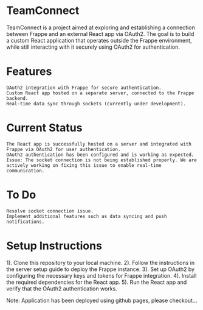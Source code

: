 # TeamConnect

TeamConnect is a project aimed at exploring and establishing a connection between Frappe and an external React app via OAuth2. The goal is to build a custom React application that operates outside the Frappe environment, while still interacting with it securely using OAuth2 for authentication.

# Features

    OAuth2 integration with Frappe for secure authentication.
    Custom React app hosted on a separate server, connected to the Frappe backend.
    Real-time data sync through sockets (currently under development).

# Current Status

    The React app is successfully hosted on a server and integrated with Frappe via OAuth2 for user authentication.
    OAuth2 authentication has been configured and is working as expected.
    Issue: The socket connection is not being established properly. We are actively working on fixing this issue to enable real-time communication.

# To Do

    Resolve socket connection issue.
    Implement additional features such as data syncing and push notifications.

# Setup Instructions

1). Clone this repository to your local machine.
2). Follow the instructions in the server setup guide to deploy the Frappe instance.
3). Set up OAuth2 by configuring the necessary keys and tokens for Frappe integration.
4). Install the required dependencies for the React app.
5). Run the React app and verify that the OAuth2 authentication works.


Note: Application has been deployed using github pages, please checkout...
